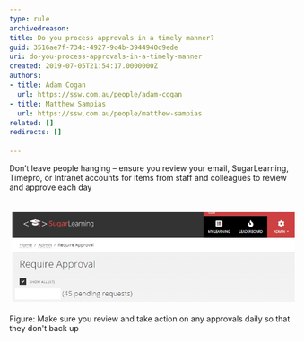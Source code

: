 ```yaml
---
type: rule
archivedreason: 
title: Do you process approvals in a timely manner?
guid: 3516ae7f-734c-4927-9c4b-3944940d9ede
uri: do-you-process-approvals-in-a-timely-manner
created: 2019-07-05T21:54:17.0000000Z
authors:
- title: Adam Cogan
  url: https://ssw.com.au/people/adam-cogan
- title: Matthew Sampias
  url: https://ssw.com.au/people/matthew-sampias
related: []
redirects: []

---
```



<p class="ssw15-rteElement-P">Don’t leave people hanging – ensure you review your email, SugarLearning, Timepro, or Intranet accounts for items from staff and colleagues to review and approve each day<br></p><p class="ssw15-rteElement-P">​​<img src="require approval.jpg" alt="require approval.jpg" style="margin:5px;" /></p><p class="ssw15-rteElement-P">Figure: Make sure you review and take action on any approvals daily so that they don't back up<br></p>
<br><excerpt class='endintro'></excerpt><br>



